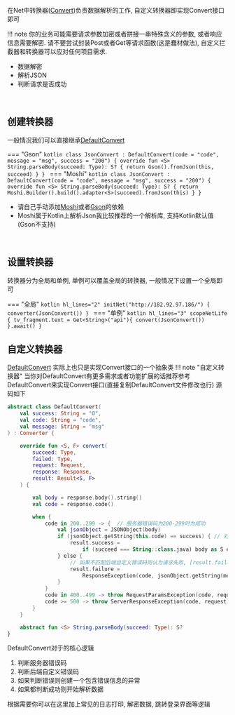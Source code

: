在Net中转换器([Convert](https://github.com/liangjingkanji/Net/blob/master/kalle/src/main/java/com/yanzhenjie/kalle/simple/Converter.kt))负责数据解析的工作, 自定义转换器即实现Convert接口即可

!!! note
    你的业务可能需要请求参数加密或者拼接一串特殊含义的参数, 或者响应信息需要解密. 请不要尝试封装Post或者Get等请求函数(这是蠢材做法), 自定义拦截器和转换器可以应对任何项目需求.

- 数据解密
- 解析JSON
- 判断请求是否成功

<br>

## 创建转换器

一般情况我们可以直接继承[DefaultConvert](api/net/com.drake.net.convert/-default-convert/index.md)

=== "Gson"
    ```kotlin
    class JsonConvert : DefaultConvert(code = "code", message = "msg", success = "200") {
        override fun <S> String.parseBody(succeed: Type): S? {
            return Gson().fromJson(this, succeed)
        }
    }
    ```
=== "Moshi"
    ```kotlin
    class JsonConvert : DefaultConvert(code = "code", message = "msg", success = "200") {
        override fun <S> String.parseBody(succeed: Type): S? {
            return Moshi.Builder().build().adapter<S>(succeed).fromJson(this)
        }
    }
    ```

- 请自己手动添加[Moshi](https://github.com/square/moshi)或者[Gson](https://github.com/google/gson)的依赖
- Moshi属于Kotlin上解析Json我比较推荐的一个解析库, 支持Kotlin默认值(Gson不支持)

<br>

## 设置转换器
转换器分为全局和单例, 单例可以覆盖全局的转换器, 一般情况下设置一个全局即可

=== "全局"
    ```kotlin hl_lines="2"
    initNet("http://182.92.97.186/") {
        converter(JsonConvert())
    }
    ```
=== "单例"
    ```kotlin hl_lines="3"
    scopeNetLife {
        tv_fragment.text = Get<String>("api"){
            convert(JsonConvert())
        }.await()
    }
    ```


## 自定义转换器

[DefaultConvert](https://github.com/liangjingkanji/Net/blob/master/net/src/main/java/com/drake/net/convert/DefaultConvert.kt) 实际上也只是实现Convert接口的一个抽象类
!!! note "自定义转换器"
    当你对DefaultConvert有更多需求或者功能扩展的话推荐参考DefaultConvert来实现Convert接口(直接复制DefaultConvert文件修改也行)
源码如下
```kotlin
abstract class DefaultConvert(
    val success: String = "0",
    val code: String = "code",
    val message: String = "msg"
) : Converter {

    override fun <S, F> convert(
        succeed: Type,
        failed: Type,
        request: Request,
        response: Response,
        result: Result<S, F>
    ) {

        val body = response.body().string()
        val code = response.code()

        when {
            code in 200..299 -> {  // 服务器错误码为200-299时为成功
                val jsonObject = JSONObject(body)
                if (jsonObject.getString(this.code) == success) { // 对比后端返回的自定义错误码
                    result.success =
                        if (succeed === String::class.java) body as S else body.parseBody(succeed)
                } else {
                    // 如果不匹配后端自定义错误码则认为请求失败, [result.failure]写入错误异常, 会自动吐司出该信息
                    result.failure =
                        ResponseException(code, jsonObject.getString(message), request) as F
                }
            }
            code in 400..499 -> throw RequestParamsException(code, request) // 请求参数错误
            code >= 500 -> throw ServerResponseException(code, request) // 服务器异常错误
        }
    }

    abstract fun <S> String.parseBody(succeed: Type): S?
}
```

DefaultConvert对于的核心逻辑

1. 判断服务器错误码
1. 判断后端自定义错误码
1. 如果判断错误则创建一个包含错误信息的异常
1. 如果都判断成功则开始解析数据

根据需要你可以在这里加上常见的日志打印, 解密数据, 跳转登录界面等逻辑